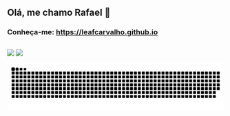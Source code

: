 ## Olá, me chamo Rafael 👋
### Conheça-me: https://leafcarvalho.github.io
  
  ##
  
<div> 
  <a href="https://www.linkedin.com/in/rafaelcarvalhosl/" target="_blank"><img src="https://img.shields.io/badge/-LinkedIn-%230077B5?style=for-the-badge&logo=linkedin&logoColor=white" target="_blank"></a>
 <a href="https://instagram.com/dev_filosofo" target="_blank"><img src="https://img.shields.io/badge/-Instagram-%23E4405F?style=for-the-badge&logo=instagram&logoColor=white" target="_blank"></a>
 

  ![Snake animation](https://github.com/LeafCarvalho/LeafCarvalho/blob/output/github-contribution-grid-snake.svg)
  
</div>

